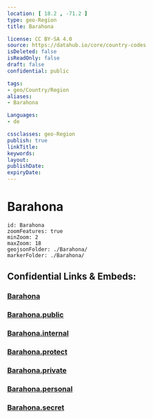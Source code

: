 ```yaml
---
location: [ 18.2 , -71.2 ] 
type: geo-Region
title: Barahona

license: CC BY-SA 4.0
source: https://datahub.io/core/country-codes
isDeleted: false
isReadOnly: false
draft: false
confidential: public

tags:
- geo/Country/Region
aliases:
- Barahona

Languages:
- de

cssclasses: geo-Region
publish: true
linkTitle: 
keywords: 
layout: 
publishDate: 
expiryDate: 
---
```


# Barahona

```leaflet
id: Barahona
zoomFeatures: true 
minZoom: 2 
maxZoom: 18
geojsonFolder: ./Barahona/
markerFolder: ./Barahona/
```


## Confidential Links & Embeds: 

### [Barahona](/_Standards/Earth/Continent/America~Caribbean/Dominican_Rep/provinces~Dominican_Rep/Barahona.md) 

### [Barahona.public](/_public/Earth/Continent/America~Caribbean/Dominican_Rep/provinces~Dominican_Rep/Barahona.public.md) 

### [Barahona.internal](/_internal/Earth/Continent/America~Caribbean/Dominican_Rep/provinces~Dominican_Rep/Barahona.internal.md) 

### [Barahona.protect](/_protect/Earth/Continent/America~Caribbean/Dominican_Rep/provinces~Dominican_Rep/Barahona.protect.md) 

### [Barahona.private](/_private/Earth/Continent/America~Caribbean/Dominican_Rep/provinces~Dominican_Rep/Barahona.private.md) 

### [Barahona.personal](/_personal/Earth/Continent/America~Caribbean/Dominican_Rep/provinces~Dominican_Rep/Barahona.personal.md) 

### [Barahona.secret](/_secret/Earth/Continent/America~Caribbean/Dominican_Rep/provinces~Dominican_Rep/Barahona.secret.md)

